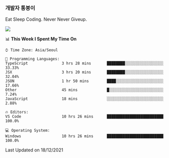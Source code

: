 ### 개발자 통붕이
Eat Sleep Coding.
Never Never Giveup.

<img src="https://github-readme-stats.vercel.app/api/top-langs/?username=tiaz0128&layout=compact" />

<br/>

<!--START_SECTION:waka-->
📊 **This Week I Spent My Time On** 

```text
⌚︎ Time Zone: Asia/Seoul

💬 Programming Languages: 
TypeScript               3 hrs 28 mins       ████████░░░░░░░░░░░░░░░░░   33.33% 
JSX                      3 hrs 20 mins       ████████░░░░░░░░░░░░░░░░░   32.04% 
JSON                     1 hr 50 mins        ████░░░░░░░░░░░░░░░░░░░░░   17.66% 
Other                    45 mins             █░░░░░░░░░░░░░░░░░░░░░░░░   7.24% 
JavaScript               18 mins             ░░░░░░░░░░░░░░░░░░░░░░░░░   2.88%

🔥 Editors: 
VS Code                  10 hrs 26 mins      █████████████████████████   100.0%

💻 Operating System: 
Windows                  10 hrs 26 mins      █████████████████████████   100.0%

```


 Last Updated on 18/12/2021
<!--END_SECTION:waka-->
